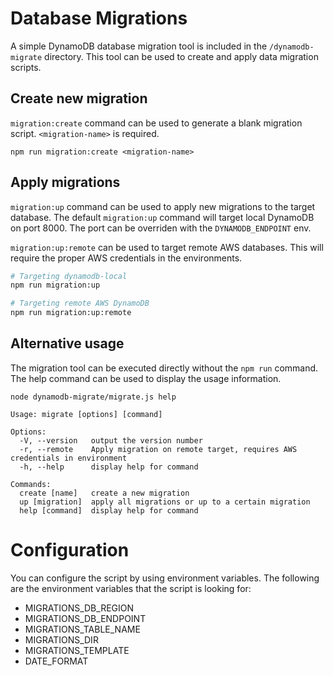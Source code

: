 # Database Migrations

A simple DynamoDB database migration tool is included in the `/dynamodb-migrate` directory. This tool can be used to create and apply data migration scripts.

## Create new migration

`migration:create` command can be used to generate a blank migration script. `<migration-name>` is required.

```
npm run migration:create <migration-name>
```

## Apply migrations

`migration:up` command can be used to apply new migrations to the target database. The default `migration:up` command will target local DynamoDB on port 8000. The port can be overriden with the `DYNAMODB_ENDPOINT` env.

`migration:up:remote` can be used to target remote AWS databases. This will require the proper AWS credentials in the environments.

```bash
# Targeting dynamodb-local
npm run migration:up

# Targeting remote AWS DynamoDB
npm run migration:up:remote
```

## Alternative usage

The migration tool can be executed directly without the `npm run` command. The help command can be used to display the usage information.

```
node dynamodb-migrate/migrate.js help

Usage: migrate [options] [command]

Options:
  -V, --version   output the version number
  -r, --remote    Apply migration on remote target, requires AWS credentials in environment
  -h, --help      display help for command

Commands:
  create [name]   create a new migration
  up [migration]  apply all migrations or up to a certain migration
  help [command]  display help for command
```

# Configuration

You can configure the script by using environment variables. The following are the environment variables that the script is looking for:

- MIGRATIONS_DB_REGION
- MIGRATIONS_DB_ENDPOINT
- MIGRATIONS_TABLE_NAME
- MIGRATIONS_DIR
- MIGRATIONS_TEMPLATE
- DATE_FORMAT
